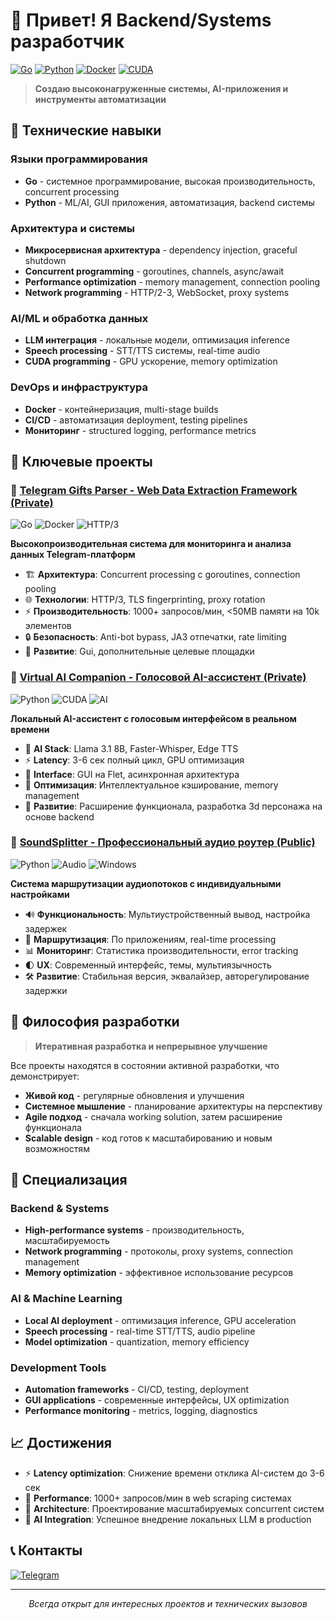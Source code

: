 # 👋 Привет! Я Backend/Systems разработчик

[![Go](https://img.shields.io/badge/Go-1.24+-00ADD8?style=for-the-badge&logo=go&logoColor=white)](https://golang.org/)
[![Python](https://img.shields.io/badge/Python-3.10+-3776AB?style=for-the-badge&logo=python&logoColor=white)](https://python.org/)
[![Docker](https://img.shields.io/badge/Docker-2496ED?style=for-the-badge&logo=docker&logoColor=white)](https://docker.com/)
[![CUDA](https://img.shields.io/badge/CUDA-76B900?style=for-the-badge&logo=nvidia&logoColor=white)](https://developer.nvidia.com/cuda-zone)

> **Создаю высоконагруженные системы, AI-приложения и инструменты автоматизации**

## 🚀 Технические навыки

### Языки программирования
- **Go** - системное программирование, высокая производительность, concurrent processing
- **Python** - ML/AI, GUI приложения, автоматизация, backend системы

### Архитектура и системы
- **Микросервисная архитектура** - dependency injection, graceful shutdown
- **Concurrent programming** - goroutines, channels, async/await
- **Performance optimization** - memory management, connection pooling
- **Network programming** - HTTP/2-3, WebSocket, proxy systems

### AI/ML и обработка данных
- **LLM интеграция** - локальные модели, оптимизация inference
- **Speech processing** - STT/TTS системы, real-time audio
- **CUDA programming** - GPU ускорение, memory optimization

### DevOps и инфраструктура
- **Docker** - контейнеризация, multi-stage builds
- **CI/CD** - автоматизация deployment, testing pipelines
- **Мониторинг** - structured logging, performance metrics

## 💼 Ключевые проекты

### 🎁 [Telegram Gifts Parser - Web Data Extraction Framework (Private)](./GiftsParserREADME.md)
![Go](https://img.shields.io/badge/Go-00ADD8?style=flat-square&logo=go&logoColor=white)
![Docker](https://img.shields.io/badge/Docker-2496ED?style=flat-square&logo=docker&logoColor=white)
![HTTP/3](https://img.shields.io/badge/HTTP%2F3-FF6B6B?style=flat-square)

**Высокопроизводительная система для мониторинга и анализа данных Telegram-платформ**

- 🏗️ **Архитектура**: Concurrent processing с goroutines, connection pooling
- 🌐 **Технологии**: HTTP/3, TLS fingerprinting, proxy rotation
- ⚡ **Производительность**: 1000+ запросов/мин, <50MB памяти на 10k элементов
- 🔒 **Безопасность**: Anti-bot bypass, JA3 отпечатки, rate limiting
- 🔄 **Развитие**: Gui, дополнительные целевые площадки

### 🎤 [Virtual AI Companion - Голосовой AI-ассистент (Private)](./Virtual_AssistantREADME.md)
![Python](https://img.shields.io/badge/Python-3776AB?style=flat-square&logo=python&logoColor=white)
![CUDA](https://img.shields.io/badge/CUDA-76B900?style=flat-square&logo=nvidia&logoColor=white)
![AI](https://img.shields.io/badge/AI-FF6B6B?style=flat-square)

**Локальный AI-ассистент с голосовым интерфейсом в реальном времени**

- 🧠 **AI Stack**: Llama 3.1 8B, Faster-Whisper, Edge TTS
- ⚡ **Latency**: 3-6 сек полный цикл, GPU оптимизация
- 🎨 **Interface**: GUI на Flet, асинхронная архитектура  
- 💾 **Оптимизация**: Интеллектуальное кэширование, memory management
- 🚀 **Развитие**: Расширение функционала, разработка 3d персонажа на основе backend

### 🎵 [SoundSplitter - Профессиональный аудио роутер (Public)](https://github.com/GWSAnyone/SoundSplitter)
![Python](https://img.shields.io/badge/Python-3776AB?style=flat-square&logo=python&logoColor=white)
![Audio](https://img.shields.io/badge/Audio-FF9500?style=flat-square)
![Windows](https://img.shields.io/badge/Windows-0078d4?style=flat-square&logo=windows&logoColor=white)

**Система маршрутизации аудиопотоков с индивидуальными настройками**

- 🔊 **Функциональность**: Мультиустройственный вывод, настройка задержек
- 🎯 **Маршрутизация**: По приложениям, real-time processing
- 📊 **Мониторинг**: Статистика производительности, error tracking
- 🌓 **UX**: Современный интерфейс, темы, мультиязычность
- 🛠️ **Развитие**: Стабильная версия, эквалайзер, авторегулирование задержки

## 🔄 Философия разработки

> **Итеративная разработка и непрерывное улучшение**

Все проекты находятся в состоянии активной разработки, что демонстрирует:
- **Живой код** - регулярные обновления и улучшения
- **Системное мышление** - планирование архитектуры на перспективу
- **Agile подход** - сначала working solution, затем расширение функционала
- **Scalable design** - код готов к масштабированию и новым возможностям

## 🎯 Специализация

### Backend & Systems
- **High-performance systems** - производительность, масштабируемость
- **Network programming** - протоколы, proxy systems, connection management
- **Memory optimization** - эффективное использование ресурсов

### AI & Machine Learning
- **Local AI deployment** - оптимизация inference, GPU acceleration
- **Speech processing** - real-time STT/TTS, audio pipeline
- **Model optimization** - quantization, memory efficiency

### Development Tools
- **Automation frameworks** - CI/CD, testing, deployment
- **GUI applications** - современные интерфейсы, UX optimization
- **Performance monitoring** - metrics, logging, diagnostics

## 📈 Достижения

- ⚡ **Latency optimization**: Снижение времени отклика AI-систем до 3-6 сек
- 🚀 **Performance**: 1000+ запросов/мин в web scraping системах
- 🔧 **Architecture**: Проектирование масштабируемых concurrent систем
- 🤖 **AI Integration**: Успешное внедрение локальных LLM в production

## 📞 Контакты

[![Telegram](https://img.shields.io/badge/Telegram-2CA5E0?style=for-the-badge&logo=telegram&logoColor=white)](https://t.me/anyone_lust)

---

<div align="center">
  <i>Всегда открыт для интересных проектов и технических вызовов</i>
</div>
